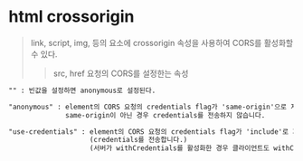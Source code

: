 # html crossorigin

> link, script, img, 등의 요소에 crossorigin 속성을 사용하여 CORS를 활성화할 수 있다.
>
> > src, href 요청의 CORS를 설정한는 속성

```txt
"" : 빈값을 설정하면 anonymous로 설정된다.

"anonymous" : element의 CORS 요청의 credentials flag가 'same-origin'으로 지정됩니다.
              same-origin이 아닌 경우 credentials를 전송하지 않습니다.

"use-credentials" : element의 CORS 요청의 credentials flag가 'include'로 지정됩니다.
                    (credentials를 전송합니다.)
                    (서버가 withCredentials를 활성화한 경우 클라이언트도 withCredentials를 활성화해야합니다.)
```
